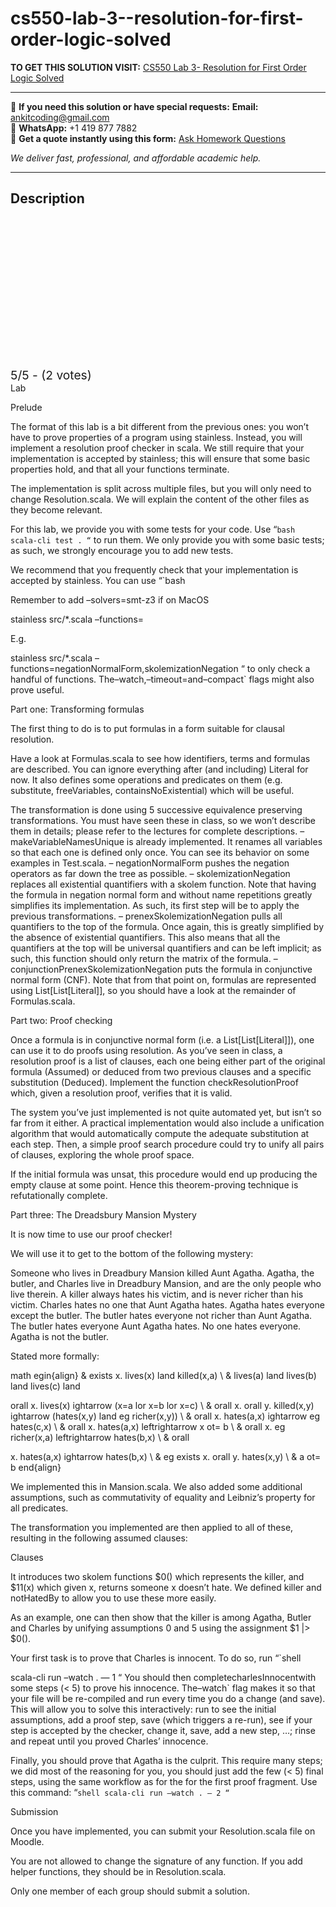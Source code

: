 # cs550-lab-3--resolution-for-first-order-logic-solved
**TO GET THIS SOLUTION VISIT:** [CS550 Lab 3- Resolution for First Order Logic Solved](https://www.ankitcodinghub.com/product/cs550-lab-3-resolution-for-first-order-logic-solved/)


---

📩 **If you need this solution or have special requests:** **Email:** ankitcoding@gmail.com  
📱 **WhatsApp:** +1 419 877 7882  
📄 **Get a quote instantly using this form:** [Ask Homework Questions](https://www.ankitcodinghub.com/services/ask-homework-questions/)

*We deliver fast, professional, and affordable academic help.*

---

<h2>Description</h2>



<div class="kk-star-ratings kksr-auto kksr-align-center kksr-valign-top" data-payload="{&quot;align&quot;:&quot;center&quot;,&quot;id&quot;:&quot;118169&quot;,&quot;slug&quot;:&quot;default&quot;,&quot;valign&quot;:&quot;top&quot;,&quot;ignore&quot;:&quot;&quot;,&quot;reference&quot;:&quot;auto&quot;,&quot;class&quot;:&quot;&quot;,&quot;count&quot;:&quot;2&quot;,&quot;legendonly&quot;:&quot;&quot;,&quot;readonly&quot;:&quot;&quot;,&quot;score&quot;:&quot;5&quot;,&quot;starsonly&quot;:&quot;&quot;,&quot;best&quot;:&quot;5&quot;,&quot;gap&quot;:&quot;4&quot;,&quot;greet&quot;:&quot;Rate this product&quot;,&quot;legend&quot;:&quot;5\/5 - (2 votes)&quot;,&quot;size&quot;:&quot;24&quot;,&quot;title&quot;:&quot;CS550 Lab 3- Resolution for First Order Logic Solved&quot;,&quot;width&quot;:&quot;138&quot;,&quot;_legend&quot;:&quot;{score}\/{best} - ({count} {votes})&quot;,&quot;font_factor&quot;:&quot;1.25&quot;}">

<div class="kksr-stars">

<div class="kksr-stars-inactive">
            <div class="kksr-star" data-star="1" style="padding-right: 4px">


<div class="kksr-icon" style="width: 24px; height: 24px;"></div>
        </div>
            <div class="kksr-star" data-star="2" style="padding-right: 4px">


<div class="kksr-icon" style="width: 24px; height: 24px;"></div>
        </div>
            <div class="kksr-star" data-star="3" style="padding-right: 4px">


<div class="kksr-icon" style="width: 24px; height: 24px;"></div>
        </div>
            <div class="kksr-star" data-star="4" style="padding-right: 4px">


<div class="kksr-icon" style="width: 24px; height: 24px;"></div>
        </div>
            <div class="kksr-star" data-star="5" style="padding-right: 4px">


<div class="kksr-icon" style="width: 24px; height: 24px;"></div>
        </div>
    </div>

<div class="kksr-stars-active" style="width: 138px;">
            <div class="kksr-star" style="padding-right: 4px">


<div class="kksr-icon" style="width: 24px; height: 24px;"></div>
        </div>
            <div class="kksr-star" style="padding-right: 4px">


<div class="kksr-icon" style="width: 24px; height: 24px;"></div>
        </div>
            <div class="kksr-star" style="padding-right: 4px">


<div class="kksr-icon" style="width: 24px; height: 24px;"></div>
        </div>
            <div class="kksr-star" style="padding-right: 4px">


<div class="kksr-icon" style="width: 24px; height: 24px;"></div>
        </div>
            <div class="kksr-star" style="padding-right: 4px">


<div class="kksr-icon" style="width: 24px; height: 24px;"></div>
        </div>
    </div>
</div>


<div class="kksr-legend" style="font-size: 19.2px;">
            5/5 - (2 votes)    </div>
    </div>
Lab

Prelude

The format of this lab is a bit different from the previous ones: you won’t have to prove properties of a program using stainless. Instead, you will implement a resolution proof checker in scala. We still require that your implementation is accepted by stainless; this will ensure that some basic properties hold, and that all your functions terminate.

The implementation is split across multiple files, but you will only need to change Resolution.scala. We will explain the content of the other files as they become relevant.

For this lab, we provide you with some tests for your code. Use “`bash scala-cli test . “` to run them. We only provide you with some basic tests; as such, we strongly encourage you to add new tests.

We recommend that you frequently check that your implementation is accepted by stainless. You can use “`bash

Remember to add –solvers=smt-z3 if on MacOS

stainless src/*.scala –functions=

E.g.

stainless src/*.scala –functions=negationNormalForm,skolemizationNegation “ to only check a handful of functions. The–watch,–timeout=and–compact` flags might also prove useful.

Part one: Transforming formulas

The first thing to do is to put formulas in a form suitable for clausal resolution.

Have a look at Formulas.scala to see how identifiers, terms and formulas are described. You can ignore everything after (and including) Literal for now. It also defines some operations and predicates on them (e.g. substitute, freeVariables, containsNoExistential) which will be useful.

The transformation is done using 5 successive equivalence preserving transformations. You must have seen these in class, so we won’t describe them in details; please refer to the lectures for complete descriptions. – makeVariableNamesUnique is already implemented. It renames all variables so that each one is defined only once. You can see its behavior on some examples in Test.scala. – negationNormalForm pushes the negation operators as far down the tree as possible. – skolemizationNegation replaces all existential quantifiers with a skolem function. Note that having the formula in negation normal form and without name repetitions greatly simplifies its implementation. As such, its first step will be to apply the previous transformations. – prenexSkolemizationNegation pulls all quantifiers to the top of the formula. Once again, this is greatly simplified by the absence of existential quantifiers. This also means that all the quantifiers at the top will be universal quantifiers and can be left implicit; as such, this function should only return the matrix of the formula. – conjunctionPrenexSkolemizationNegation puts the formula in conjunctive normal form (CNF). Note that from that point on, formulas are represented using List[List[Literal]], so you should have a look at the remainder of Formulas.scala.

Part two: Proof checking

Once a formula is in conjunctive normal form (i.e. a List[List[Literal]]), one can use it to do proofs using resolution. As you’ve seen in class, a resolution proof is a list of clauses, each one being either part of the original formula (Assumed) or deduced from two previous clauses and a specific substitution (Deduced). Implement the function checkResolutionProof which, given a resolution proof, verifies that it is valid.

The system you’ve just implemented is not quite automated yet, but isn’t so far from it either. A practical implementation would also include a unification algorithm that would automatically compute the adequate substitution at each step. Then, a simple proof search procedure could try to unify all pairs of clauses, exploring the whole proof space.

If the initial formula was unsat, this procedure would end up producing the empty clause at some point. Hence this theorem-proving technique is refutationally complete.

Part three: The Dreadsbury Mansion Mystery

It is now time to use our proof checker!

We will use it to get to the bottom of the following mystery:

Someone who lives in Dreadbury Mansion killed Aunt Agatha. Agatha, the butler, and Charles live in Dreadbury Mansion, and are the only people who live therein. A killer always hates his victim, and is never richer than his victim. Charles hates no one that Aunt Agatha hates. Agatha hates everyone except the butler. The butler hates everyone not richer than Aunt Agatha. The butler hates everyone Aunt Agatha hates. No one hates everyone. Agatha is not the butler.

Stated more formally:

math egin{align} &amp; exists x. lives(x) land killed(x,a) \ &amp; lives(a) land lives(b) land lives(c) land

orall x. lives(x) ightarrow (x=a lor x=b lor x=c) \ &amp; orall x. orall y. killed(x,y) ightarrow (hates(x,y) land eg richer(x,y)) \ &amp; orall x. hates(a,x) ightarrow eg hates(c,x) \ &amp; orall x. hates(a,x) leftrightarrow x ot= b \ &amp; orall x. eg richer(x,a) leftrightarrow hates(b,x) \ &amp; orall

x. hates(a,x) ightarrow hates(b,x) \ &amp; eg exists x. orall y. hates(x,y) \ &amp; a ot= b end{align}

We implemented this in Mansion.scala. We also added some additional assumptions, such as commutativity of equality and Leibniz’s property for all predicates.

The transformation you implemented are then applied to all of these, resulting in the following assumed clauses:

Clauses

It introduces two skolem functions $0() which represents the killer, and $11(x) which given x, returns someone x doesn’t hate. We defined killer and notHatedBy to allow you to use these more easily.

As an example, one can then show that the killer is among Agatha, Butler and Charles by unifying assumptions 0 and 5 using the assignment $1 |&gt; $0().

Your first task is to prove that Charles is innocent. To do so, run “`shell

scala-cli run –watch . — 1 “ You should then completecharlesInnocentwith some steps (&lt; 5) to prove his innocence. The–watch` flag makes it so that your file will be re-compiled and run every time you do a change (and save). This will allow you to solve this interactively: run to see the initial assumptions, add a proof step, save (which triggers a re-run), see if your step is accepted by the checker, change it, save, add a new step, …; rinse and repeat until you proved Charles’ innocence.

Finally, you should prove that Agatha is the culprit. This require many steps; we did most of the reasoning for you, you should just add the few (&lt; 5) final steps, using the same workflow as for the for the first proof fragment. Use this command: “`shell scala-cli run –watch . — 2 “`

Submission

Once you have implemented, you can submit your Resolution.scala file on Moodle.

You are not allowed to change the signature of any function. If you add helper functions, they should be in Resolution.scala.

Only one member of each group should submit a solution.
